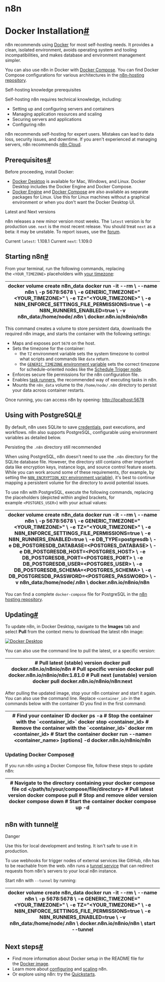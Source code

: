 n8n
===

# Docker Installation[#](https://docs.n8n.io/hosting/installation/docker/#docker-installation "Permanent link")

n8n recommends using [Docker](https://www.docker.com/) for most self-hosting needs. It provides a clean, isolated environment, avoids operating system and tooling incompatibilities, and makes database and environment management simpler.

You can also use n8n in Docker with [Docker Compose](https://docs.n8n.io/hosting/installation/server-setups/docker-compose/). You can find Docker Compose configurations for various architectures in the [n8n-hosting repository](https://github.com/n8n-io/n8n-hosting).

Self-hosting knowledge prerequisites

Self-hosting n8n requires technical knowledge, including:

* Setting up and configuring servers and containers
* Managing application resources and scaling
* Securing servers and applications
* Configuring n8n

n8n recommends self-hosting for expert users. Mistakes can lead to data loss, security issues, and downtime. If you aren't experienced at managing servers, n8n recommends [n8n Cloud](https://n8n.io/cloud/).

## Prerequisites[#](https://docs.n8n.io/hosting/installation/docker/#prerequisites "Permanent link")

Before proceeding, install Docker:

* [Docker Desktop](https://docs.docker.com/get-docker/) is available for Mac, Windows, and Linux. Docker Desktop includes the Docker Engine and Docker Compose.
* [Docker Engine](https://docs.docker.com/engine/install/) and [Docker Compose](https://docs.docker.com/compose/install/linux/) are also available as separate packages for Linux. Use this for Linux machines without a graphical environment or when you don't want the Docker Desktop UI.

Latest and Next versions

n8n releases a new minor version most weeks. The `latest` version is for production use. `next` is the most recent release. You should treat `next` as a beta: it may be unstable. To report issues, use the [forum](https://community.n8n.io/c/questions/12).

Current `latest`: 1.108.1
Current `next`: 1.109.0

## Starting n8n[#](https://docs.n8n.io/hosting/installation/docker/#starting-n8n "Permanent link")

From your terminal, run the following commands, replacing the `<YOUR_TIMEZONE>` placeholders with [your timezone](https://en.wikipedia.org/wiki/List_of_tz_database_time_zones#List):

| docker volume create n8n\_data&#xA;&#xA;docker run -it --rm \\&#xA; \--name n8n \\&#xA; -p 5678:5678 \\&#xA; -e GENERIC\_TIMEZONE\="\<YOUR\_TIMEZONE>" \\&#xA; -e TZ\="\<YOUR\_TIMEZONE>" \\&#xA; -e N8N\_ENFORCE\_SETTINGS\_FILE\_PERMISSIONS\=true \\&#xA; -e N8N\_RUNNERS\_ENABLED\=true \\&#xA; -v n8n\_data:/home/node/.n8n \\&#xA; docker.n8n.io/n8nio/n8n&#xA; |
| --------------------------------------------------------------------------------------------------------------------------------------------------------------------------------------------------------------------------------------------------------------------------------------------------------------------------------------------------------------------- |

This command creates a volume to store persistent data, downloads the required n8n image, and starts the container with the following settings:

* Maps and exposes port `5678` on the host.
* Sets the timezone for the container:
  * the `TZ` environment variable sets the system timezone to control what scripts and commands like `date` return.
  * the [`GENERIC_TIMEZONE` environment variable](https://docs.n8n.io/hosting/configuration/environment-variables/timezone-localization/) sets the correct timezone for schedule-oriented nodes like the [Schedule Trigger node](https://docs.n8n.io/integrations/builtin/core-nodes/n8n-nodes-base.scheduletrigger/).
* Enforces secure file permissions for the n8n configuration file.
* Enables [task runners](https://docs.n8n.io/hosting/configuration/task-runners/), the recommended way of executing tasks in n8n.
* Mounts the `n8n_data` volume to the `/home/node/.n8n` directory to persist your data across container restarts.

Once running, you can access n8n by opening: [http://localhost:5678](http://localhost:5678/)

## Using with PostgreSQL[#](https://docs.n8n.io/hosting/installation/docker/#using-with-postgresql "Permanent link")

By default, n8n uses SQLite to save [credentials](https://docs.n8n.io/glossary/#credential-n8n), past executions, and workflows. n8n also supports PostgreSQL, configurable using environment variables as detailed below.

Persisting the `.n8n` directory still recommended

When using PostgreSQL, n8n doesn't need to use the `.n8n` directory for the SQLite database file. However, the directory still contains other important data like encryption keys, instance logs, and source control feature assets. While you can work around some of these requirements, (for example, by setting the [`N8N_ENCRYPTION_KEY` environment variable](https://docs.n8n.io/hosting/configuration/environment-variables/deployment/)), it's best to continue mapping a persistent volume for the directory to avoid potential issues.

To use n8n with PostgreSQL, execute the following commands, replacing the placeholders (depicted within angled brackets, for example `<POSTGRES_USER>`) with your actual values:

| docker volume create n8n\_data&#xA;&#xA;docker run -it --rm \\&#xA; \--name n8n \\&#xA; -p 5678:5678 \\&#xA; -e GENERIC\_TIMEZONE\="\<YOUR\_TIMEZONE>" \\&#xA; -e TZ\="\<YOUR\_TIMEZONE>" \\&#xA; -e N8N\_ENFORCE\_SETTINGS\_FILE\_PERMISSIONS\=true \\&#xA; -e N8N\_RUNNERS\_ENABLED\=true \\&#xA; -e DB\_TYPE\=postgresdb \\&#xA; -e DB\_POSTGRESDB\_DATABASE\=\<POSTGRES\_DATABASE> \\&#xA; -e DB\_POSTGRESDB\_HOST\=\<POSTGRES\_HOST> \\&#xA; -e DB\_POSTGRESDB\_PORT\=\<POSTGRES\_PORT> \\&#xA; -e DB\_POSTGRESDB\_USER\=\<POSTGRES\_USER> \\&#xA; -e DB\_POSTGRESDB\_SCHEMA\=\<POSTGRES\_SCHEMA> \\&#xA; -e DB\_POSTGRESDB\_PASSWORD\=\<POSTGRES\_PASSWORD> \\&#xA; -v n8n\_data:/home/node/.n8n \\&#xA; docker.n8n.io/n8nio/n8n&#xA; |
| ------------------------------------------------------------------------------------------------------------------------------------------------------------------------------------------------------------------------------------------------------------------------------------------------------------------------------------------------------------------------------------------------------------------------------------------------------------------------------------------------------------------------------------------------------------------------------------------------------------------------------------------------------------------------------------------------------------------------------------------- |

You can find a complete `docker-compose` file for PostgreSQL in the [n8n hosting repository](https://github.com/n8n-io/n8n-hosting/tree/main/docker-compose/withPostgres).

## Updating[#](https://docs.n8n.io/hosting/installation/docker/#updating "Permanent link")

To update n8n, in Docker Desktop, navigate to the **Images** tab and select **Pull** from the context menu to download the latest n8n image:

[![Docker Desktop](https://docs.n8n.io/_images/hosting/installation/docker/docker_desktop.png)](https://docs.n8n.io/_images/hosting/installation/docker/docker_desktop.png)

You can also use the command line to pull the latest, or a specific version:

| # Pull latest (stable) version&#xA;docker pull docker.n8n.io/n8nio/n8n&#xA;&#xA;# Pull specific version&#xA;docker pull docker.n8n.io/n8nio/n8n:1.81.0&#xA;&#xA;# Pull next (unstable) version&#xA;docker pull docker.n8n.io/n8nio/n8n\:next&#xA; |
| ------------------------------------------------------------------------------------------------------------------------------------------------------------------------------------------------------------------------------------------------- |

After pulling the updated image, stop your n8n container and start it again. You can also use the command line. Replace `<container_id>` in the commands below with the container ID you find in the first command:

| # Find your container ID&#xA;docker ps -a&#xA;&#xA;# Stop the container with the \`\<container\_id>\`&#xA;docker stop \<container\_id>&#xA;&#xA;# Remove the container with the \`\<container\_id>\`&#xA;docker rm \<container\_id>&#xA;&#xA;# Start the container&#xA;docker run --name\=\<container\_name> \[options] -d docker.n8n.io/n8nio/n8n&#xA; |
| ------------------------------------------------------------------------------------------------------------------------------------------------------------------------------------------------------------------------------------------------------------------------------------------------------------------------------------------------------- |

### Updating Docker Compose[#](https://docs.n8n.io/hosting/installation/docker/#updating-docker-compose "Permanent link")

If you run n8n using a Docker Compose file, follow these steps to update n8n:

| # Navigate to the directory containing your docker compose file&#xA;cd \</path/to/your/compose/file/directory>&#xA;&#xA;# Pull latest version&#xA;docker compose pull&#xA;&#xA;# Stop and remove older version&#xA;docker compose down&#xA;&#xA;# Start the container&#xA;docker compose up -d&#xA; |
| --------------------------------------------------------------------------------------------------------------------------------------------------------------------------------------------------------------------------------------------------------------------------------------------------- |

## n8n with tunnel[#](https://docs.n8n.io/hosting/installation/docker/#n8n-with-tunnel "Permanent link")

Danger

Use this for local development and testing. It isn't safe to use it in production.

To use webhooks for trigger nodes of external services like GitHub, n8n has to be reachable from the web. n8n runs a [tunnel service](https://github.com/localtunnel/localtunnel) that can redirect requests from n8n's servers to your local n8n instance.

Start n8n with `--tunnel` by running:

| docker volume create n8n\_data&#xA;&#xA;docker run -it --rm \\&#xA; \--name n8n \\&#xA; -p 5678:5678 \\&#xA; -e GENERIC\_TIMEZONE\="\<YOUR\_TIMEZONE>" \\&#xA; -e TZ\="\<YOUR\_TIMEZONE>" \\&#xA; -e N8N\_ENFORCE\_SETTINGS\_FILE\_PERMISSIONS\=true \\&#xA; -e N8N\_RUNNERS\_ENABLED\=true \\&#xA; -v n8n\_data:/home/node/.n8n \\&#xA; docker.n8n.io/n8nio/n8n \\&#xA; start --tunnel&#xA; |
| -------------------------------------------------------------------------------------------------------------------------------------------------------------------------------------------------------------------------------------------------------------------------------------------------------------------------------------------------------------------------------------------- |

## Next steps[#](https://docs.n8n.io/hosting/installation/docker/#next-steps "Permanent link")

* Find more information about Docker setup in the README file for the [Docker image](https://github.com/n8n-io/n8n/tree/master/docker/images/n8n).
* Learn more about [configuring](https://docs.n8n.io/hosting/configuration/environment-variables/) and [scaling](https://docs.n8n.io/hosting/scaling/overview/) n8n.
* Or explore using n8n: try the [Quickstarts](https://docs.n8n.io/try-it-out/).
